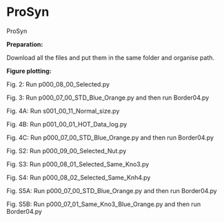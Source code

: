 # ProSyn
ProSyn

<b>Preparation:</b>

Download all the files and put them in the same folder and organise path.  

<b>Figure plotting:</b>

Fig. 2: Run p000_08_00_Selected.py

Fig. 3: Run p000_07_00_STD_Blue_Orange.py and then run Border04.py

Fig. 4A: Run s001_00_11_Normal_size.py

Fig. 4B: Run p001_00_01_HOT_Data_log.py

Fig. 4C: Run p000_07_00_STD_Blue_Orange.py and then run Border04.py


Fig. S2: Run p000_09_00_Selected_Nut.py

Fig. S3: Run p000_08_01_Selected_Same_Kno3.py

Fig. S4: Run p000_08_02_Selected_Same_Knh4.py

Fig. S5A: Run p000_07_00_STD_Blue_Orange.py and then run Border04.py

Fig. S5B: Run p000_07_01_Same_Kno3_Blue_Orange.py and then run Border04.py
